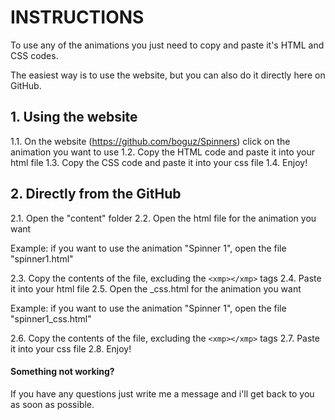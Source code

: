 # INSTRUCTIONS

To use any of the animations you just need to copy and paste it's HTML and CSS codes.

The easiest way is to use the website, but you can also do it directly here on GitHub.



## 1. Using the website
1.1. On the website (https://github.com/boguz/Spinners) click on the animation you want to use
1.2. Copy the HTML code and paste it into your html file
1.3. Copy the CSS code and paste it into your css file
1.4. Enjoy!

## 2. Directly from the GitHub
2.1. Open the "content" folder
2.2. Open the html file for the animation you want

   Example: if you want to use the animation "Spinner 1", open the file "spinner1.html"

2.3. Copy the contents of the file, excluding the ```<xmp></xmp>``` tags
2.4. Paste it into your html file
2.5. Open the _css.html for the animation you want

   Example: if you want to use the animation "Spinner 1", open the file "spinner1_css.html"

2.6. Copy the contents of the file, excluding the ```<xmp></xmp>``` tags
2.7. Paste it into your css file
2.8. Enjoy!

#### Something not working?

If you have any questions just write me a message and i'll get back to you as soon as possible.
